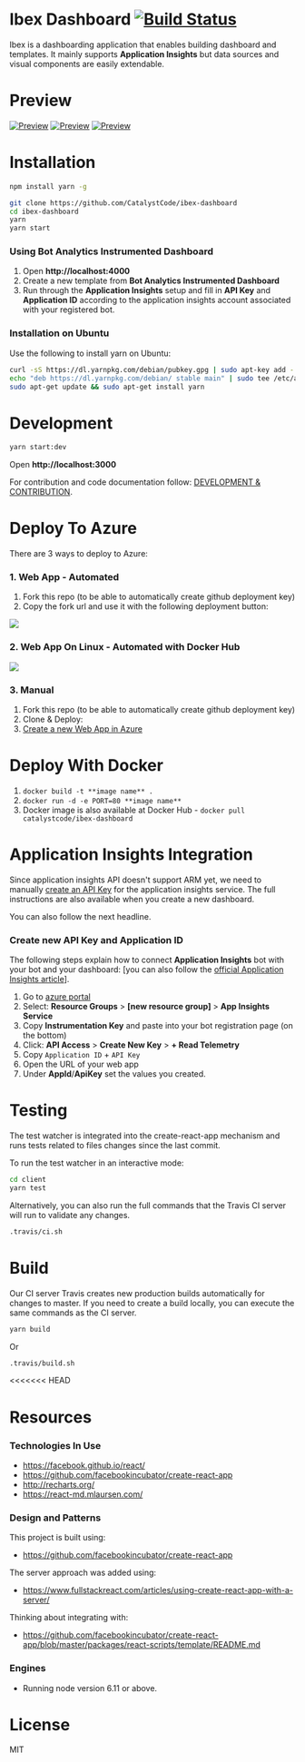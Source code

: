 # Ibex Dashboard [![Build Status](https://travis-ci.org/CatalystCode/ibex-dashboard.png?branch=master)](https://travis-ci.org/CatalystCode/ibex-dashboard)

Ibex is a dashboarding application that enables building dashboard and templates.
It mainly supports **Application Insights** but data sources and visual components are easily extendable.

# Preview

[![Preview](/docs/images/bot-fmk-dashboard.png)](/docs/images/bot-fmk-dashboard.png)
[![Preview](/docs/images/bot-fmk-dashboard-msgs.png)](/docs/images/bot-fmk-dashboard-msgs.png)
[![Preview](/docs/images/bot-fmk-dashboard-intent.png)](/docs/images/bot-fmk-dashboard-intent.png)

# Installation

```bash
npm install yarn -g

git clone https://github.com/CatalystCode/ibex-dashboard
cd ibex-dashboard
yarn
yarn start
```

### Using Bot Analytics Instrumented Dashboard

1. Open **http://localhost:4000**
2. Create a new template from **Bot Analytics Instrumented Dashboard**
3. Run through the **Application Insights** setup and fill in **API Key** and **Application ID** according to the application insights account associated with your registered bot.


### Installation on Ubuntu

Use the following to install yarn on Ubuntu:

```bash
curl -sS https://dl.yarnpkg.com/debian/pubkey.gpg | sudo apt-key add -
echo "deb https://dl.yarnpkg.com/debian/ stable main" | sudo tee /etc/apt/sources.list.d/yarn.list
sudo apt-get update && sudo apt-get install yarn
```

# Development

```bash
yarn start:dev
```

Open **http://localhost:3000**

For contribution and code documentation follow:
[DEVELOPMENT & CONTRIBUTION](/docs/README.md).

# Deploy To Azure

There are 3 ways to deploy to Azure:

### 1. Web App - Automated

1. Fork this repo (to be able to automatically create github deployment key)
2. Copy the fork url and use it with the following deployment button:

<a href="https://portal.azure.com/#create/Microsoft.Template/uri/https%3A%2F%2Fraw.githubusercontent.com%2Ftorosent%2Fibex-dashboard%2Fmaster%2Fscripts%2Fdeployment%2Fwebapp%2Fazuredeploy.json" target="_blank">
    <img src="http://azuredeploy.net/deploybutton.png"/>
</a>

### 2. Web App On Linux - Automated with Docker Hub

<a href="https://portal.azure.com/#create/Microsoft.Template/uri/https%3A%2F%2Fraw.githubusercontent.com%2FCatalystCode%2Fibex-dashboard%2Fmaster%2Fscripts%2Fdeployment%2Fwebapponlinux%2Fazuredeploy.json" target="_blank">
    <img src="http://azuredeploy.net/deploybutton.png"/>
</a>

### 3. Manual

1. Fork this repo (to be able to automatically create github deployment key)
2. Clone & Deploy:
3. [Create a new Web App in Azure](https://docs.microsoft.com/en-us/azure/app-service-web/app-service-continuous-deployment)

# Deploy With Docker

1. `docker build -t **image name** .`
2. `docker run -d -e PORT=80 **image name** `
3. Docker image is also available at Docker Hub - `docker pull catalystcode/ibex-dashboard`

# Application Insights Integration

Since application insights API doesn't support ARM yet, we need to manually [create an API Key](https://dev.applicationinsights.io/documentation/Authorization/API-key-and-App-ID) for the application insights service.
The full instructions are also available when you create a new dashboard.

You can also follow the next headline.

### Create new API Key and Application ID

The following steps explain how to connect **Application Insights** bot with your bot and your dashboard:
[you can also follow the [official Application Insights article](https://dev.applicationinsights.io/documentation/Authorization/API-key-and-App-ID)].

1. Go to [azure portal](https://portal.azure.com)
2. Select: **Resource Groups** > **[new resource group]** > **App Insights Service**
3. Copy **Instrumentation Key** and paste into your bot registration page (on the bottom)
4. Click: **API Access** > **Create New Key** > **+ Read Telemetry**
5. Copy `Application ID` + `API Key`
6. Open the URL of your web app
7. Under **AppId**/**ApiKey** set the values you created.

# Testing
The test watcher is integrated into the create-react-app mechanism and runs tests related to files changes since the last commit.

To run the test watcher in an interactive mode:

```bash
cd client
yarn test
```

Alternatively, you can also run the full commands that the Travis CI server
will run to validate any changes.

```bash
.travis/ci.sh
```

# Build
Our CI server Travis creates new production builds automatically for changes
to master. If you need to create a build locally, you can execute the same
commands as the CI server.

```bash
yarn build
```

Or

```bash
.travis/build.sh
```

<<<<<<< HEAD
# Resources

### Technologies In Use

* https://facebook.github.io/react/
* https://github.com/facebookincubator/create-react-app
* http://recharts.org/
* https://react-md.mlaursen.com/

### Design and Patterns
This project is built using:

* https://github.com/facebookincubator/create-react-app

The server approach was added using:

* https://www.fullstackreact.com/articles/using-create-react-app-with-a-server/

Thinking about integrating with:

* https://github.com/facebookincubator/create-react-app/blob/master/packages/react-scripts/template/README.md


### Engines

* Running node version 6.11 or above. 

# License
MIT